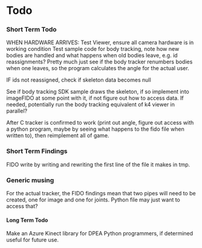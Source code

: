 # Todo #

### Short Term Todo ###

WHEN HARDWARE ARRIVES:
Test Viewer, ensure all camera hardware is in working condition
Test sample code for body tracking, note how new bodies are handled and what happens when old bodies leave, e.g. id reassignments?
Pretty much just see if the body tracker renumbers bodies when one leaves, so the program calculates the angle for the actual user.


IF ids not reassigned, check if skeleton data becomes null

See if body tracking SDK sample draws the skeleton, if so implement into imageFIDO at some point with it, if not figure out how to access data. If needed, potentially run the body tracking equivalent of k4 viewer in parallel?

After C tracker is confirmed to work (print out angle, figure out access with a python program, maybe by seeing what happens to the fido file when written to), then reimplement all of game.

### Short Term Findings ###
FIDO write by writing and rewriting the first line of the file it makes in tmp.


### Generic musing ###
For the actual tracker, the FIDO findings mean that two pipes will need to be created, one for image and one for joints. Python file may just want to access that?


#### Long Term Todo ####
Make an Azure Kinect library for DPEA Python programmers, if determined useful for future use.
